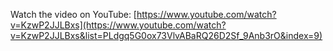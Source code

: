 Watch the video on YouTube: [https://www.youtube.com/watch?v=KzwP2JJLBxs](https://www.youtube.com/watch?v=KzwP2JJLBxs&list=PLdgq5G0ox73VlvABaRQ26D2Sf_9Anb3rO&index=9)
